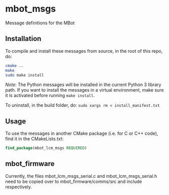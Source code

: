 # mbot_msgs
Message definitions for the MBot

## Installation

To compile and install these messages from source, in the root of this repo, do:
```bash
cmake ..
make
sudo make install
```

*Note:* The Python messages will be installed in the current Python 3 library path. If you want to install the messages in a virtual environment, make sure it is activated before running `make install`.

To uninstall, in the build folder, do: `sudo xargs rm < install_manifest.txt`

## Usage

To use the messages in another CMake package (i.e. for C or C++ code), find it in the CMakeLists.txt:

```cmake
find_package(mbot_lcm_msgs REQUIRED)
```

## mbot_firmware

Currently, the files mbot_lcm_msgs_serial.c and mbot_lcm_msgs_serial.h need to be copied over to mbot_firmware/comms/src and include respectively.